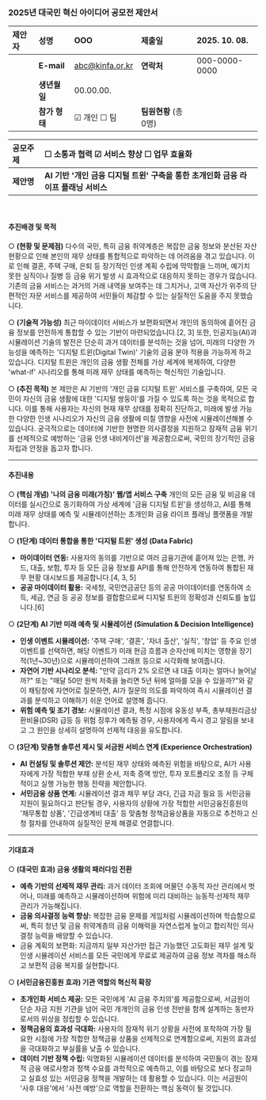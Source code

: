

### **2025년 대국민 혁신 아이디어 공모전 제안서**

| **제안자** | **성명** | OOO | **제출일** | 2025. 10. 08. |
| :--- | :--- | :--- | :--- | :--- |
| | **E-mail** | abc@kinfa.or.kr | **연락처** | 000-0000-0000 |
| | **생년월일** | 00.00.00. | | |
| | **참가 형태** | ☑ 개인 ☐ 팀 | **팀원현황** (총 0명) | |

| **공모주제** | ☐ 소통과 협력 ☑ 서비스 향상 ☐ 업무 효율화 |
| :--- | :--- |
| **제안명** | **AI 기반 '개인 금융 디지털 트윈' 구축을 통한 초개인화 금융 라이프 플래닝 서비스** |

<br>

#### **추진배경 및 목적**

○ **(현황 및 문제점)** 다수의 국민, 특히 금융 취약계층은 복잡한 금융 정보와 분산된 자산 현황으로 인해 본인의 재무 상태를 통합적으로 파악하는 데 어려움을 겪고 있습니다. 이로 인해 결혼, 주택 구매, 은퇴 등 장기적인 인생 계획 수립에 막막함을 느끼며, 예기치 못한 실직이나 질병 등 금융 위기 발생 시 효과적으로 대응하지 못하는 경우가 많습니다. 기존의 금융 서비스는 과거의 거래 내역을 보여주는 데 그치거나, 고액 자산가 위주의 단편적인 자문 서비스를 제공하여 서민들이 체감할 수 있는 실질적인 도움을 주지 못했습니다.

○ **(기술적 가능성)** 최근 마이데이터 서비스가 보편화되면서 개인의 동의하에 흩어진 금융 정보를 안전하게 통합할 수 있는 기반이 마련되었습니다.[2, 3] 또한, 인공지능(AI)과 시뮬레이션 기술의 발전은 단순히 과거 데이터를 분석하는 것을 넘어, 미래의 다양한 가능성을 예측하는 '디지털 트윈(Digital Twin)' 기술의 금융 분야 적용을 가능하게 하고 있습니다. 디지털 트윈은 개인의 금융 생활 전체를 가상 세계에 복제하여, 다양한 'what-if' 시나리오를 통해 미래 재무 상태를 예측하는 혁신적인 기술입니다.

○ **(추진 목적)** 본 제안은 AI 기반의 '개인 금융 디지털 트윈' 서비스를 구축하여, 모든 국민이 자신의 금융 생활에 대한 '디지털 쌍둥이'를 가질 수 있도록 하는 것을 목적으로 합니다. 이를 통해 사용자는 자신의 현재 재무 상태를 정확히 진단하고, 미래에 발생 가능한 다양한 인생 시나리오가 자신의 금융 생활에 미칠 영향을 사전에 시뮬레이션해볼 수 있습니다. 궁극적으로는 데이터에 기반한 현명한 의사결정을 지원하고 잠재적 금융 위기를 선제적으로 예방하는 '금융 인생 내비게이션'을 제공함으로써, 국민의 장기적인 금융 자립과 안정을 돕고자 합니다.

-----

#### **추진내용**

○ **(핵심 개념) '나의 금융 미래(가칭)' 웹/앱 서비스 구축**
개인의 모든 금융 및 비금융 데이터를 실시간으로 동기화하여 가상 세계에 '금융 디지털 트윈'을 생성하고, AI를 통해 미래 재무 상태를 예측 및 시뮬레이션하는 초개인화 금융 라이프 플래닝 플랫폼을 개발합니다.

○ **(1단계) 데이터 통합을 통한 '디지털 트윈' 생성 (Data Fabric)**

  * **마이데이터 연동:** 사용자의 동의를 기반으로 여러 금융기관에 흩어져 있는 은행, 카드, 대출, 보험, 투자 등 모든 금융 정보를 API를 통해 안전하게 연동하여 통합된 재무 현황 대시보드를 제공합니다.[4, 3, 5]
  * **공공 마이데이터 활용:** 국세청, 국민연금공단 등의 공공 마이데이터를 연동하여 소득, 세금, 연금 등 공공 정보를 결합함으로써 디지털 트윈의 정확성과 신뢰도를 높입니다.[6]

○ **(2단계) AI 기반 미래 예측 및 시뮬레이션 (Simulation & Decision Intelligence)**

  * **인생 이벤트 시뮬레이션:** '주택 구매', '결혼', '자녀 출산', '실직', '창업' 등 주요 인생 이벤트를 선택하면, 해당 이벤트가 미래 현금 흐름과 순자산에 미치는 영향을 장기적(1년\~30년)으로 시뮬레이션하여 그래프 등으로 시각화해 보여줍니다.
  * **자연어 기반 시나리오 분석:** "만약 금리가 2% 오르면 내 대출 이자는 얼마나 늘어날까?" 또는 "매달 50만 원씩 저축을 늘리면 5년 뒤에 얼마를 모을 수 있을까?"와 같이 채팅창에 자연어로 질문하면, AI가 질문의 의도를 파악하여 즉시 시뮬레이션 결과를 분석하고 이해하기 쉬운 언어로 설명해 줍니다.
  * **위험 예측 및 조기 경보:** 시뮬레이션 결과, 특정 시점에 유동성 부족, 총부채원리금상환비율(DSR) 급등 등 위험 징후가 예측될 경우, 사용자에게 즉시 경고 알림을 보내고 그 원인을 상세히 설명하여 선제적 대응을 유도합니다.

○ **(3단계) 맞춤형 솔루션 제시 및 서금원 서비스 연계 (Experience Orchestration)**

  * **AI 컨설팅 및 솔루션 제안:** 분석된 재무 상태와 예측된 위험을 바탕으로, AI가 사용자에게 가장 적합한 부채 상환 순서, 저축 증액 방안, 투자 포트폴리오 조정 등 구체적이고 실행 가능한 행동 전략을 제안합니다.
  * **서민금융 상품 연계:** 시뮬레이션 결과 채무 부담 과다, 긴급 자금 필요 등 서민금융 지원이 필요하다고 판단될 경우, 사용자의 상황에 가장 적합한 서민금융진흥원의 '채무통합 상품', '긴급생계비 대출' 등 맞춤형 정책금융상품을 자동으로 추천하고 신청 절차를 안내하여 실질적인 문제 해결로 연결합니다.

-----

#### **기대효과**

○ **(대국민 효과) 금융 생활의 패러다임 전환**

  * **예측 기반의 선제적 재무 관리:** 과거 데이터 조회에 머물던 수동적 자산 관리에서 벗어나, 미래를 예측하고 시뮬레이션하며 위험에 미리 대비하는 능동적·선제적 재무 관리가 가능해집니다.
  * **금융 의사결정 능력 향상:** 복잡한 금융 문제를 게임처럼 시뮬레이션하며 학습함으로써, 특히 청년 및 금융 취약계층의 금융 이해력을 자연스럽게 높이고 합리적인 의사결정 능력을 배양할 수 있습니다.
  * 금융 계획의 보편화: 지금까지 일부 자산가만 접근 가능했던 고도화된 재무 설계 및 인생 시뮬레이션 서비스를 모든 국민에게 무료로 제공하여 금융 정보 격차를 해소하고 보편적 금융 복지를 실현합니다.

○ **(서민금융진흥원 효과) 기관 역할의 혁신적 확장**

  * **초개인화 서비스 제공:** 모든 국민에게 'AI 금융 주치의'를 제공함으로써, 서금원이 단순 자금 지원 기관을 넘어 국민 개개인의 금융 인생 전반을 함께 설계하는 동반자로서의 위상을 정립할 수 있습니다.
  * **정책금융의 효과성 극대화:** 사용자의 잠재적 위기 상황을 사전에 포착하여 가장 필요한 시점에 가장 적합한 정책금융 상품을 선제적으로 연계함으로써, 지원의 효과성을 극대화하고 부실률을 낮출 수 있습니다.
  * **데이터 기반 정책 수립:** 익명화된 시뮬레이션 데이터를 분석하여 국민들이 겪는 잠재적 금융 애로사항과 정책 수요를 과학적으로 예측하고, 이를 바탕으로 보다 정교하고 실효성 있는 서민금융 정책을 개발하는 데 활용할 수 있습니다. 이는 서금원이 '사후 대응'에서 '사전 예방'으로 역할을 전환하는 핵심 동력이 될 것입니다.